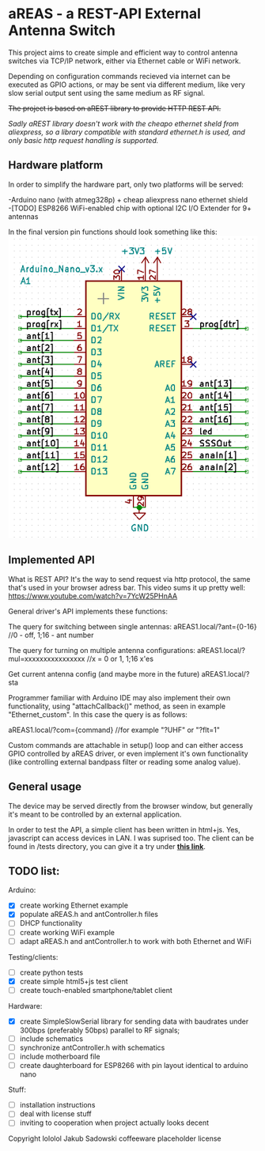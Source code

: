 # aREAS - a REST-API External Antenna Switch

This project aims to create simple and efficient way to control
antenna switches via TCP/IP network, either via Ethernet cable or WiFi network.

Depending on configuration commands recieved via internet can be 
executed as GPIO actions, or may be sent via different medium, like
very slow serial output sent using the same medium as RF signal.

~~The project is based on aREST library to provide HTTP REST API.~~

_Sadly aREST library doesn't work with the cheapo ethernet sheld from
aliexpress, so a library compatible with standard ethernet.h is used,
and only basic http request handling is supported._ 


## Hardware platform
In order to simplify the hardware part, only two platforms will be served:

-Arduino nano (with atmeg328p) + cheap aliexpress nano ethernet shield  
-[TODO] ESP8266 WiFi-enabled chip with optional I2C I/O Extender for 9+ antennas

In the final version pin functions should look something like this:
![aREAS_mobo](schematics/Motherboard_schematics.png "aREAS pin functions")


## Implemented API
What is REST API? It's the way to send request via http protocol, the same
that's used in your browser adress bar. This video sums it up pretty well:
https://www.youtube.com/watch?v=7YcW25PHnAA

General driver's API implements these functions:

The query for switching between single antennas:
aREAS1.local/?ant={0-16}  //0 - off, 1;16 - ant number

The query for turning on multiple antenna configurations:
aREAS1.local/?mul=xxxxxxxxxxxxxxxx //x = 0 or 1, 1;16 x'es

Get current antenna config (and maybe more in the future)
aREAS1.local/?sta

Programmer familiar with Arduino IDE may also implement
their own functionality, using "attachCallback()" method,
as seen in example "Ethernet_custom". In this case the
query is as follows:

aREAS1.local/?com={command} //for example "?UHF" or "?flt=1"

Custom commands are attachable in setup() loop and can either
access GPIO controlled by aREAS driver, or even implement it's own
functionality (like controlling external bandpass filter or 
reading some analog value).


## General usage
The device may be served directly from the browser window, but
generally it's meant to be controlled by an external application.

In order to test the API, a simple client has been written in html+js. 
Yes, javascript can access devices in LAN. I was suprised too. The client 
can be found in /tests directory, you can give it a try under [**this link**](http://htmlpreview.github.io/?https://github.com/critBit95/aREAS/blob/master/tests/API_Tester.html).

## TODO list:
Arduino:
- [x] create working Ethernet example
- [x] populate aREAS.h and antController.h files
- [ ] DHCP functionality
- [ ] create working WiFi example
- [ ] adapt aREAS.h and antController.h to work with both Ethernet and WiFi

Testing/clients:
- [ ] create python tests
- [x] create simple html5+js test client
- [ ] create touch-enabled smartphone/tablet client

Hardware:
- [x] create SimpleSlowSerial library for sending data with baudrates
    under 300bps (preferably 50bps) parallel to RF signals;
- [ ] include schematics
- [ ] synchronize antController.h with schematics
- [ ] include motherboard file
- [ ] create daughterboard for ESP8266 with pin layout identical 
    to arduino nano

Stuff:
- [ ] installation instructions
- [ ] deal with license stuff
- [ ] inviting to cooperation when project actually looks decent 

Copyright lololol Jakub Sadowski coffeeware placeholder license
